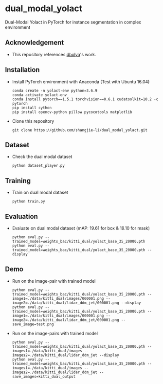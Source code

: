 # dual_modal_yolact

Dual-Modal Yolact in PyTorch for instance segmentation in complex environment

## Acknowledgement
 - This repository references [dbolya](https://github.com/dbolya/yolact)'s work.

## Installation
 - Install PyTorch environment with Anaconda (Test with Ubuntu 16.04)
   ```
   conda create -n yolact-env python=3.6.9
   conda activate yolact-env
   conda install pytorch==1.5.1 torchvision==0.6.1 cudatoolkit=10.2 -c pytorch
   pip install cython
   pip install opencv-python pillow pycocotools matplotlib
   ```
 - Clone this repository
   ```
   git clone https://github.com/shangjie-li/dual_modal_yolact.git
   ```

## Dataset
 - Check the dual modal dataset
   ```
   python dataset_player.py
   ```
   
## Training
 - Train on dual modal dataset
   ```
   python train.py
   ```
   
## Evaluation
 - Evaluate on dual modal dataset (mAP: 19.61 for box & 19.10 for mask)
   ```
   python eval.py --trained_model=weights_bac/kitti_dual/yolact_base_35_20000.pth
   python eval.py --trained_model=weights_bac/kitti_dual/yolact_base_35_20000.pth --display
   ```
   
## Demo
 - Run on the image-pair with trained model
   ```
   python eval.py --trained_model=weights_bac/kitti_dual/yolact_base_35_20000.pth --image1=./data/kitti_dual/images/000001.png --image2=./data/kitti_dual/lidar_ddm_jet/000001.png --display
   python eval.py --trained_model=weights_bac/kitti_dual/yolact_base_35_20000.pth --image1=./data/kitti_dual/images/000001.png --image2=./data/kitti_dual/lidar_ddm_jet/000001.png --save_image=test.png
   ```
 - Run on the image-pairs with trained model
   ```
   python eval.py --trained_model=weights_bac/kitti_dual/yolact_base_35_20000.pth --images1=./data/kitti_dual/images --images2=./data/kitti_dual/lidar_ddm_jet --display
   python eval.py --trained_model=weights_bac/kitti_dual/yolact_base_35_20000.pth --images1=./data/kitti_dual/images --images2=./data/kitti_dual/lidar_ddm_jet --save_images=kitti_dual_output
   ```

